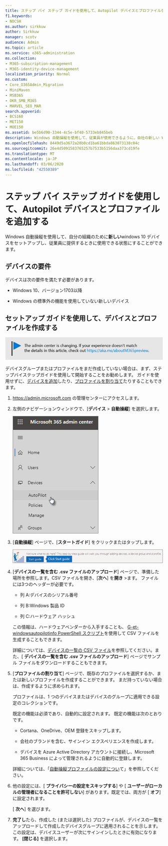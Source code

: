 ```yaml
---
title: ステップ バイ ステップ ガイドを使用して、Autopilot デバイスとプロファイルを追加する
f1.keywords:
- NOCSH
ms.author: sirkkuw
author: Sirkkuw
manager: scotv
audience: Admin
ms.topic: article
ms.service: o365-administration
ms.collection:
- M365-subscription-management
- M365-identity-device-management
localization_priority: Normal
ms.custom:
- Core_O365Admin_Migration
- MiniMaven
- MSB365
- OKR_SMB_M365
- MARVEL_SEO_MAR
search.appverid:
- BCS160
- MET150
- MOE150
ms.assetid: be5b6d90-3344-4c5e-bf40-5733eb845beb
description: Windows 自動操縦を使用して、従業員が使用できるように、自社の新しい Windows 10 デバイスをセットアップする方法について説明します。
ms.openlocfilehash: 8449d5a3672a20b0cd1ba61bbda863073138c04c
ms.sourcegitcommit: 26e4d5091583765257b7533b5156daa373cd19fe
ms.translationtype: MT
ms.contentlocale: ja-JP
ms.lasthandoff: 03/06/2020
ms.locfileid: "42550389"
---
```

# <a name="use-the-step-by-step-guide-to-add-autopilot-devices-and-profile"></a>ステップ バイ ステップ ガイドを使用して、Autopilot デバイスとプロファイルを追加する

Windows 自動操縦を使用して、自分の組織のために**新しい**windows 10 デバイスをセットアップし、従業員に提供するときに使用できる状態にすることができます。
  
## <a name="device-requirements"></a>デバイスの要件

デバイスは次の要件を満たす必要があります。
  
- Windows 10、バージョン1703以降
    
- Windows の標準外の機能を使用していない新しいデバイス
    
## <a name="use-the-setup-guide-to-create-devices-and-profiles"></a>セットアップ ガイドを使用して、デバイスとプロファイルを作成する

[![管理センターについて知らせるラベルが変更されていますので、詳細については、aka.ms/aboutM365preview を参照してください。](../media/m365admincenterchanging.png)](https://docs.microsoft.com/office365/admin/microsoft-365-admin-center-preview)

デバイスグループまたはプロファイルをまだ作成していない場合は、まず、ステップバイステップガイドを使用して開始することをお勧めします。 ガイドを使用せずに、[デバイスを追加](create-and-edit-autopilot-devices.md)したり、[プロファイルを割り当て](create-and-edit-autopilot-profiles.md)たりすることもできます。 
  
1. <a href="https://go.microsoft.com/fwlink/p/?linkid=837890" target="_blank">https://admin.microsoft.com</a> の管理センターにアクセスします。

2. 左側のナビゲーションウィンドウで、[**デバイス** \> **自動操縦**] を選択します。

    ![管理センターで、[デバイス] を選択し、[自動操縦] を選択します。](../media/AutoPilot.png)
  
2. [**自動操縦**] ページで、[**スタートガイド**] をクリックまたはタップします。
    
    ![Click Start guide for step-by-step instructions for Autopilot.](../media/31662655-d1e6-437d-87ea-c0dec5da56f7.png)
  
3. [**デバイスの一覧を含む .csv ファイルのアップロード**] ページで、準備した場所を参照します。CSV ファイルを開き、[**次へ**] を**開き** \>ます。 ファイルには3つのヘッダーが必要です。
    
    - 列 A:デバイスのシリアル番号
    
    - 列 B:Windows 製品 ID
    
    - 列 C:ハードウェア ハッシュ
    
    この情報は、ハードウェアベンダーから入手することも、 [G-et-windowsautopilotinfo PowerShell スクリプト](https://www.powershellgallery.com/packages/Get-WindowsAutoPilotInfo)を使用して CSV ファイルを生成することもできます。 
    
    詳細については、[デバイスの一覧の CSV ファイル](https://support.office.com/article/932e3676-2491-49f0-9177-d893d2f5276e)を参照してください。また、[ **デバイスの一覧を含む .csv ファイルのアップロード**] ページでサンプル ファイルをダウンロードすることもできます。 
    
4. [**プロファイルの割り当て**] ページで、既存のプロファイルを選択するか、または新しいプロファイルを作成することができます。 まだ持っていない場合は、作成するように求められます。 
    
    プロファイルは、1 つのデバイスまたはデバイスのグループに適用できる設定のコレクションです。
    
    既定の機能は必須であり、自動的に設定されます。 既定の機能は次のとおりです。
    
    - Cortana、OneDrive、OEM 登録をスキップします。
    
    - 会社のブランドを含む、サインイン エクスペリエンスを作成します。
    
    - デバイスを Azure Active Directory アカウントに接続し、Microsoft 365 Business によって管理されるように自動的に登録します。
    
    詳細については、「[自動操縦プロファイルの設定につい](autopilot-profile-settings.md)て」を参照してください。 
    
5. 他の設定には、[ **プライバシーの設定をスキップする**] や [ **ユーザーがローカルの管理者になることを許可しない**] があります。既定では、両方が [ **オフ**] に設定されます。 
    
    [ **次へ**] を選びます。
    
6. **完了し**たら、作成した (または選択した) プロファイルが、デバイスの一覧をアップロードして作成したデバイスグループに適用されることを示します。 この設定は、デバイスユーザーが次にサインインしたときに有効になります。 **[閉じる]** を選択します。
    

